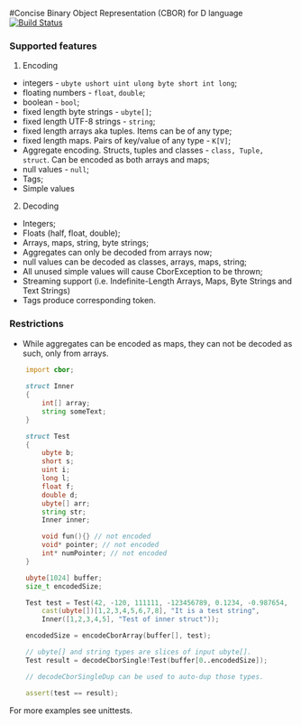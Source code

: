 #Concise Binary Object Representation (CBOR) for D language [![Build Status](https://travis-ci.org/MrSmith33/cbor-d.svg?branch=master)](https://travis-ci.org/MrSmith33/cbor-d)

### Supported features
1. Encoding
  + integers - `ubyte ushort uint ulong byte short int long`;
  + floating numbers - `float`, `double`;
  + boolean - `bool`;
  + fixed length byte strings - `ubyte[]`;
  + fixed length UTF-8 strings - `string`;
  + fixed length arrays aka tuples. Items can be of any type;
  + fixed length maps. Pairs of key/value of any type - `K[V]`;
  + Aggregate encoding. Structs, tuples and classes - `class, Tuple, struct`. Can be encoded as both arrays and maps;
  + null values - `null`;
  + Tags;
  + Simple values

2. Decoding
  + Integers;
  + Floats (half, float, double);
  + Arrays, maps, string, byte strings;
  + Aggregates can only be decoded from arrays now;
  + null values can be decoded as classes, arrays, maps, string;
  + All unused simple values will cause CborException to be thrown;
  + Streaming support (i.e. Indefinite-Length Arrays, Maps, Byte Strings and Text Strings)
  + Tags produce corresponding token.

### Restrictions
+ While aggregates can be encoded as maps, they can not be decoded as such, only from arrays.


```D
	import cbor;
	
	struct Inner
	{
		int[] array;
		string someText;
	}

	struct Test
	{
		ubyte b;
		short s;
		uint i;
		long l;
		float f;
		double d;
		ubyte[] arr;
		string str;
		Inner inner;

		void fun(){} // not encoded
		void* pointer; // not encoded
		int* numPointer; // not encoded
	}

	ubyte[1024] buffer;
	size_t encodedSize;

	Test test = Test(42, -120, 111111, -123456789, 0.1234, -0.987654,
		cast(ubyte[])[1,2,3,4,5,6,7,8], "It is a test string",
		Inner([1,2,3,4,5], "Test of inner struct"));

	encodedSize = encodeCborArray(buffer[], test);

	// ubyte[] and string types are slices of input ubyte[].
	Test result = decodeCborSingle!Test(buffer[0..encodedSize]);

	// decodeCborSingleDup can be used to auto-dup those types.

	assert(test == result);
```

For more examples see unittests.